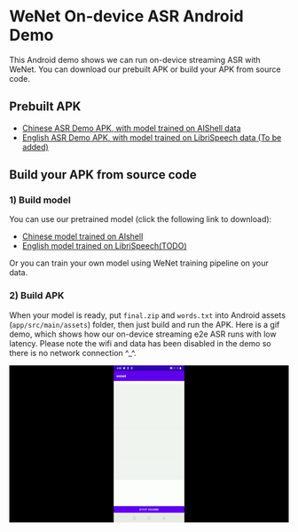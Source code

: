 # WeNet On-device ASR Android Demo

This Android demo shows we can run on-device streaming ASR with WeNet. You can download our prebuilt APK or build your APK from source code.

## Prebuilt APK

* [Chinese ASR Demo APK, with model trained on AIShell data](http://mobvoi-speech-public.ufile.ucloud.cn/public/wenet/aishell/20210125_app.apk)
* [English ASR Demo APK, with model trained on LibriSpeech data (To be added)]()

## Build your APK from source code

### 1) Build model

You can use our pretrained model (click the following link to download):

* [Chinese model trained on AIshell](http://mobvoi-speech-public.ufile.ucloud.cn/public/wenet/aishell/20210121_unified_transformer_device.tar.gz)
* [English model trained on LibriSpeech(TODO)]()

Or you can train your own model using WeNet training pipeline on your data.

### 2) Build APK

When your model is ready, put `final.zip` and `words.txt` into Android assets (`app/src/main/assets`) folder,
then just build and run the APK. Here is a gif demo, which shows how our on-device streaming e2e ASR runs with low latency.
Please note the wifi and data has been disabled in the demo so there is no network connection ^\_^.

![Runtime android demo](../../../../docs/images/runtime_android.gif)
